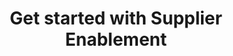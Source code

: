 ---
title: "Get started with Supplier Enablement"
sidebar_label: Excel add-on
description: "Learn how to perform the initial setup for the Supplier Enablement product"
image: "/img/banners/social/lending.png"
---